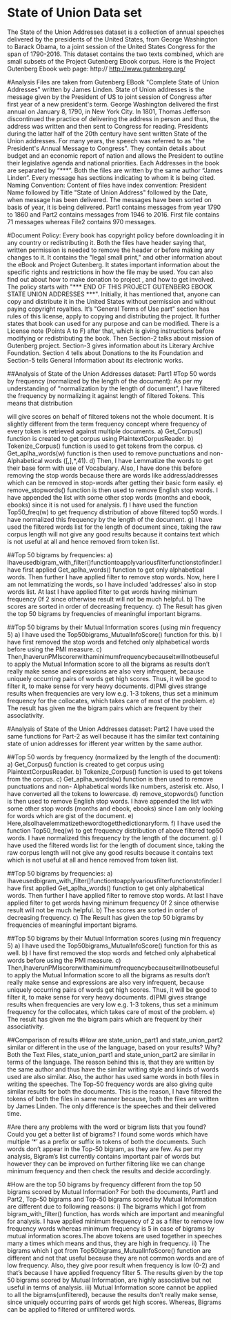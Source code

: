 # State of Union Data set
The State of the Union Addresses dataset is a collection of annual speeches delivered by the presidents of the United States, 
from George Washington to Barack Obama, to a joint session of the United States Congress for the span of 1790-2016. 
This dataset contains the two texts combined, which are small subsets of the Project Gutenberg Ebook corpus. 
Here is the Project Gutenberg Ebook web page: http:// http://www.gutenberg.org/

#Analysis
Files are taken from Gutenberg EBook "Complete State of Union Addresses" written by James Linden. State of Union addresses 
is the message given by the President of US to joint session of Congress after first year of a new president's term. 
George Washington delivered the first annual on January 8, 1790, in New York City. In 1801, Thomas Jefferson discontinued 
the practice of delivering the address in person and thus, the address was written and then sent to Congress for reading. 
Presidents during the latter half of the 20th century have sent written State of the Union addresses. For many years, 
the speech was referred to as "the President's Annual Message to Congress". They contain details about budget and an economic 
report of nation and allows the President to outline their legislative agenda and national priorities.
Each Addresses in the book are separated by “***”. Both the files are written by the same author “James Linden”. 
Every message has sections indicating to whom it is being cited. Naming Convention:
Content of files have index convention: President Name followed by Title "State of Union Address" followed by the Date, 
when message has been delivered. The messages have been sorted on basis of year, it is being delivered. 
Part1 contains messages from year 1790 to 1860 and Part2 contains messages from 1946 to 2016. First file contains 
71 messages whereas File2 contains 970 messages.

#Document Policy:
Every book has copyright policy before downloading it in any country or redistributing it. Both the files have header saying 
that, written permission is needed to remove the header or before making any changes to it. It contains the
"legal small print," and other information about the eBook and Project Gutenberg. It states important information about
the specific rights and restrictions in how the file may be used. You can also find out about how to make donation to project
, and how to get involved. The policy starts with "*** END OF THIS PROJECT GUTENBERG EBOOK STATE UNION ADDRESSES ***".
Initially, it has mentioned that, anyone can copy and distribute it in the United States without permission and without 
paying copyright royalties. It’s "General Terms of Use part" section has rules of this license, apply to copying and 
distributing the project. It further states that book can used for any purpose and can be modified. 
There is a License note (Points A to F) after that, which is giving instructions before modifying or redistributing the book. 
Then Section-2 talks about mission of Gutenberg project. Section-3 gives information about its Literary Archive Foundation. 
Section 4 tells about Donations to the its Foundation and Section-5 tells General Information about its electronic works.

##Analysis of State of the Union Addresses dataset: Part1
#Top 50 words by frequency (normalized by the length of the document):
As per my understanding of “normalization by the length of document”, I have filtered the frequency by normalizing it against 
length of filtered Tokens. This means that distribution
 
will give scores on behalf of filtered tokens not the whole document. It is slightly different from the term frequency 
concept where frequency of every token is retrieved against multiple documents.
a) Get_Corpus() function is created to get corpus using PlaintextCorpusReader.
b) Tokenize_Corpus() function is used to get tokens from the corpus.
c) Get_aplha_words(w) function is then used to remove punctuations and non-
Alphabetical words ([,],*,41).
d) Then, I have Lemmatize the words to get their base form with use of Vocabulary.
Also, I have done this before removing the stop words because there are words like address/addresses which can be removed 
in stop-words after getting their basic form easily.
e) remove_stopwords() function is then used to remove English stop words. I have appended the list with some other 
stop words (months and ebook, ebooks) since it is not used for analysis.
f) I have used the function Top50_freq(w) to get frequency distribution of above filtered top50 words.
I have normalized this frequency by the length of the document.
g) I have used the filtered words list for the length of document since, taking the raw corpus length will not give any 
good results because it contains text which is not useful at all and hence removed from token list.

##Top 50 bigrams by frequencies:
a) Ihaveusedbigram_with_filter()functiontoapplyvariousfilterfunctionstofinder.I have first applied Get_aplha_words() 
function to get only alphabetical words. Then further I have applied filter to remove stop words. Now, here I am not 
lemmatizing the words, so I have included ‘addresses’ also in stop words list. At last I have applied filter to get 
words having minimum frequency 0f 2 since otherwise result will not be much helpful.
b) The scores are sorted in order of decreasing frequency.
c) The Result has given the top 50 bigrams by frequencies of meaningful important
bigrams.

##Top 50 bigrams by their Mutual Information scores (using min frequency 5)
a) I have used the Top50bigrams_MutualInfoScore() function for this.
b) I have first removed the stop words and fetched only alphabetical words before
using the PMI measure.
c) Then,IhaverunPMIscorerwithaminimumfrequencybecauseitwillnotbeuseful
to apply the Mutual Information score to all the bigrams as results don’t really make sense and expressions are also 
very infrequent, because uniquely occurring pairs of words get high scores. Thus, it will be good to filter it, to make 
sense for very heavy documents.
d)PMI gives strange results when frequencies are very low e.g. 1-3 tokens, thus set a minimum frequency for the collocates, 
which takes care of most of the problem.
e) The result has given me the bigram pairs which are frequent by their associativity.

#Analysis of State of the Union Addresses dataset: Part2
I have used the same functions for Part-2 as well because it has the similar text containing state of union addresses for 
ifferent year written by the same author.

##Top 50 words by frequency (normalized by the length of the document):
a) Get_Corpus() function is created to get corpus using PlaintextCorpusReader.
b) Tokenize_Corpus() function is used to get tokens from the corpus.
c) Get_aplha_words(w) function is then used to remove punctuations and non-
Alphabetical words like numbers, asterisk etc. Also, I have converted all the tokens
to lowercase.
d) remove_stopwords() function is then used to remove English stop words. I have
appended the list with some other stop words (months and ebook, ebooks) since I
am only looking for words which are gist of the document.
e) Here,alsoIhavelemmatizethewordtogetthedictionaryform.
f) I have used the function Top50_freq(w) to get frequency distribution of above
filtered top50 words. I have normalized this frequency by the length of the
document.
g) I have used the filtered words list for the length of document since, taking the raw
corpus length will not give any good results because it contains text which is not useful at all and hence removed 
from token list.

##Top 50 bigrams by frequencies:
a) Ihaveusedbigram_with_filter()functiontoapplyvariousfilterfunctionstofinder.I have first applied Get_aplha_words() function 
to get only alphabetical words. Then further I have applied filter to remove stop words. At last I have applied filter to get words having minimum frequency 0f 2 since otherwise result will not be much helpful.
b) The scores are sorted in order of decreasing frequency.
c) The Result has given the top 50 bigrams by frequencies of meaningful important bigrams.

##Top 50 bigrams by their Mutual Information scores (using min frequency 5)
a) I have used the Top50bigrams_MutualInfoScore() function for this as well.
b) I have first removed the stop words and fetched only alphabetical words before
using the PMI measure.
c) Then,IhaverunPMIscorerwithaminimumfrequencybecauseitwillnotbeuseful
to apply the Mutual Information score to all the bigrams as results don’t really make sense and expressions are also very 
infrequent, because uniquely occurring pairs of words get high scores. Thus, it will be good to filter it, to make sense 
for very heavy documents.
d)PMI gives strange results when frequencies are very low e.g. 1-3 tokens, thus set
a minimum frequency for the collocates, which takes care of most of the problem.
e) The result has given me the bigram pairs which are frequent by their associativity.

##Comparison of results
#How are state_union_part1 and state_union_part2 similar or different in the use of the language, based on your results? Why?
Both the Text Files, state_union_part1 and state_union_part2 are similar in terms of the language. The reason behind this is, 
that they are written by the same author and thus have the similar writing style and kinds of words used are also similar. 
Also, the author has used same words in both files in writing the speeches. The Top-50 frequency words are also giving 
quite similar results for both the documents.
This is the reason, I have filtered the tokens of both the files in same manner because, both the files are written by 
James Linden. The only difference is the speeches and their delivered time.

#Are there any problems with the word or bigram lists that you found? Could you get a better list of bigrams?
I found some words which have multiple ‘*’ as a prefix or suffix in tokens of both the documents. Such words don’t appear 
in the Top-50 bigram, as they are few. As per my analysis, Bigram’s list currently contains important pair of words but however they can be improved on further filtering like we can change minimum frequency and then check the results and decide accordingly.

#How are the top 50 bigrams by frequency different from the top 50 bigrams scored by Mutual Information?
For both the documents, Part1 and Part2, Top-50 bigrams and Top-50 bigrams scored by Mutual Information are different due 
to following reasons:
i) The bigrams which I got from bigram_with_filter() function, has words which are important and meaningful for analysis. 
I have applied minimum frequency of 2 as a filter to remove low frequency words whereas minimum frequency is 5 in case of 
bigrams by mutual information scores.The above tokens are used together in speeches many a times which means and thus, 
they are high in frequency.
ii) The bigrams which I got from Top50bigrams_MutualInfoScore() function are different and not that useful because 
they are not common words and are of low frequency. Also, they give poor result when frequency is low (0-2) and that’s 
because I have applied frequency filter 5.
The results given by the top 50 bigrams scored by Mutual Information, are highly associative but not useful in terms of 
analysis.
iii) Mutual Information score cannot be applied to all the bigrams(unfiltered), because the results don’t really make 
sense, since uniquely occurring pairs of words get high scores. Whereas, Bigrams can be applied to filtered or unfiltered 
words.
